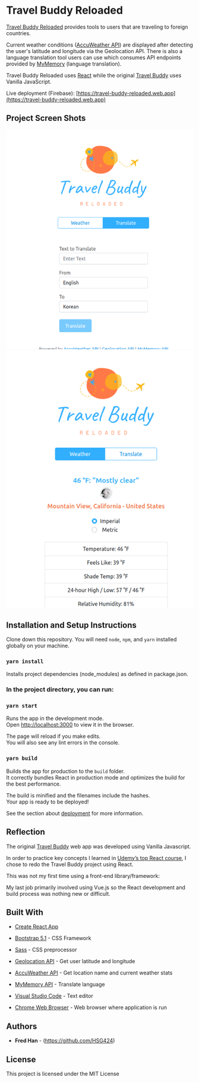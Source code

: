 # Travel Buddy Reloaded

[Travel Buddy Reloaded](https://travel-buddy-reloaded.web.app) provides tools to users that are traveling to foreign countries.

Current weather conditions ([AccuWeather API](https://developer.accuweather.com/apis)) are displayed after detecting the user's latitude and longitude via the Geolocation API. There is also a language translation tool users can use which consumes API endpoints provided by [MyMemory](https://mymemory.translated.net/doc/spec.php) (language translation).

Travel Buddy Reloaded uses [React](https://reactjs.org/) while the original [Travel Buddy](https://github.com/HSG424/travel-buddy) uses Vanilla JavaScript.

Live deployment (Firebase): [https://travel-buddy-reloaded.web.app](https://travel-buddy-reloaded.web.app)

## Project Screen Shots

![Weather functionality screenshot](/public/ss1.png?raw=true "Weather functionality screenshot")
![Translate functionality screenshot](/public/ss2.png?raw=true "Translate functionality screenshot")

## Installation and Setup Instructions

Clone down this repository. You will need `node`, `npm`, and `yarn` installed globally on your machine.

### `yarn install`

Installs project dependencies (node_modules) as defined in package.json.

### In the project directory, you can run:

### `yarn start`

Runs the app in the development mode.\
Open [http://localhost:3000](http://localhost:3000) to view it in the browser.

The page will reload if you make edits.\
You will also see any lint errors in the console.

### `yarn build`

Builds the app for production to the `build` folder.\
It correctly bundles React in production mode and optimizes the build for the best performance.

The build is minified and the filenames include the hashes.\
Your app is ready to be deployed!

See the section about [deployment](https://facebook.github.io/create-react-app/docs/deployment) for more information.

## Reflection

The original [Travel Buddy](https://github.com/HSG424/travel-buddy) web app was developed using Vanilla Javascript.

In order to practice key concepts I learned in [Udemy’s top React course](https://www.udemy.com/course/react-the-complete-guide-incl-redux/), I chose to redo the Travel Buddy project using React.

This was not my first time using a front-end library/framework:

My last job primarily involved using Vue.js so the React development and build process was nothing new or difficult.

## Built With

- [Create React App](https://create-react-app.dev/)

- [Bootstrap 5.1](https://getbootstrap.com/docs/5.1/getting-started/introduction/) - CSS Framework

- [Sass](https://sass-lang.com/) - CSS preprocessor

- [Geolocation API](https://developer.mozilla.org/en-US/docs/Web/API/Geolocation_API) - Get user latitude and longitude

- [AccuWeather API](https://developer.accuweather.com/apis) - Get location name and current weather stats

- [MyMemory API](https://mymemory.translated.net/doc/spec.php) - Translate language

- [Visual Studio Code](https://code.visualstudio.com/) - Text editor

- [Chrome Web Browser](https://www.google.com/chrome/) - Web browser where application is run

## Authors

- **Fred Han** - (https://github.com/HSG424)

## License

This project is licensed under the MIT License
